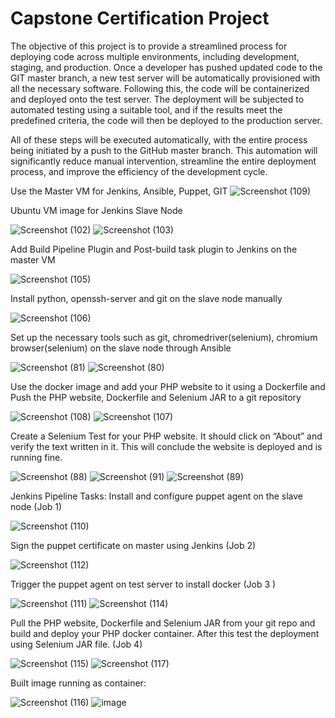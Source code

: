 # Capstone Certification Project
The objective of this project is to provide a streamlined process for deploying code across multiple environments, including development, staging, and production. Once a developer has pushed updated code to the GIT master branch, a new test server will be automatically provisioned with all the necessary software. Following this, the code will be containerized and deployed onto the test server. The deployment will be subjected to automated testing using a suitable tool, and if the results meet the predefined criteria, the code will then be deployed to the production server. 

All of these steps will be executed automatically, with the entire process being initiated by a push to the GitHub master branch. This automation will significantly reduce manual intervention, streamline the entire deployment process, and improve the efficiency of the development cycle.

Use the Master VM for Jenkins, Ansible, Puppet, GIT
![Screenshot (109)](https://user-images.githubusercontent.com/59297711/97795314-2d7ebb00-1bdb-11eb-9d1b-68c7586fedd7.png)


Ubuntu VM image for 
Jenkins Slave Node 

![Screenshot (102)](https://user-images.githubusercontent.com/59297711/97795343-6fa7fc80-1bdb-11eb-9aaf-5100aeb09ebe.png)
![Screenshot (103)](https://user-images.githubusercontent.com/59297711/97795350-83ebf980-1bdb-11eb-9537-1e80cd7798fd.png)

Add Build Pipeline Plugin and Post-build task
plugin to Jenkins on the master VM

![Screenshot (105)](https://user-images.githubusercontent.com/59297711/97795359-a1b95e80-1bdb-11eb-89bf-fd07df5790c6.png)


Install python, openssh-server and 
git on the slave node manually

![Screenshot (106)](https://user-images.githubusercontent.com/59297711/97795365-b7c71f00-1bdb-11eb-8f36-742909dae7bc.png)


Set up the necessary tools such as 
git, chromedriver(selenium), chromium browser(selenium)
on the slave node through Ansible

![Screenshot (81)](https://user-images.githubusercontent.com/59297711/97795380-e93fea80-1bdb-11eb-9216-ea2f4a6df2f3.png)
![Screenshot (80)](https://user-images.githubusercontent.com/59297711/97795381-e9d88100-1bdb-11eb-8ccc-b850d671c5f6.png)

Use the docker image and add your PHP website
to it using a Dockerfile and Push the PHP website, 
Dockerfile and Selenium JAR to a git repository

![Screenshot (108)](https://user-images.githubusercontent.com/59297711/97795072-4e91dc80-1bd8-11eb-8330-c8f9ff90231b.png)
![Screenshot (107)](https://user-images.githubusercontent.com/59297711/97795085-649f9d00-1bd8-11eb-8db6-d34af9df60be.png)

Create a Selenium Test for your PHP website. 
It should click on “About” and verify the text
written in it. This will conclude the website 
is deployed and is running fine.

![Screenshot (88)](https://user-images.githubusercontent.com/59297711/97795399-2b692c00-1bdc-11eb-9ef2-1ddd3d66a7b6.png)
![Screenshot (91)](https://user-images.githubusercontent.com/59297711/97795400-2b692c00-1bdc-11eb-9d0e-af95c5933317.png)
![Screenshot (89)](https://user-images.githubusercontent.com/59297711/97795401-2c01c280-1bdc-11eb-9a1f-722e3fd0ba0f.png)


Jenkins Pipeline Tasks:
Install and configure puppet agent 
on the slave node (Job 1)

![Screenshot (110)](https://user-images.githubusercontent.com/59297711/97795435-7a16c600-1bdc-11eb-8ebf-7ea4bd6fbb13.png)

Sign the puppet certificate on 
master using Jenkins (Job 2)

![Screenshot (112)](https://user-images.githubusercontent.com/59297711/97795437-7aaf5c80-1bdc-11eb-97fe-6244830f4501.png)

Trigger the puppet agent on test 
server to install docker (Job 3
)

![Screenshot (111)](https://user-images.githubusercontent.com/59297711/97795466-e5f92e80-1bdc-11eb-8fda-b2c44211d4b4.png)
![Screenshot (114)](https://user-images.githubusercontent.com/59297711/97795467-e691c500-1bdc-11eb-9996-f69335f12a4c.png)

Pull the PHP website, Dockerfile and Selenium JAR from your
git repo and build and deploy your PHP docker container.
After this test the deployment using Selenium JAR file. (Job 4)

![Screenshot (115)](https://user-images.githubusercontent.com/59297711/97795480-25c01600-1bdd-11eb-85be-c686f744c1bc.png)
![Screenshot (117)](https://user-images.githubusercontent.com/59297711/97795481-25c01600-1bdd-11eb-9cae-843f914c43ea.png)

Built image running as container:

![Screenshot (116)](https://user-images.githubusercontent.com/59297711/97795482-2658ac80-1bdd-11eb-895b-7cdbbf66a81b.png)
![image](https://user-images.githubusercontent.com/59297711/97795143-e7285c80-1bd8-11eb-9a25-be87b78202fc.png)




